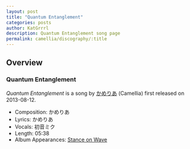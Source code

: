 ```yaml
---
layout: post
title: "Quantum Entanglement"
categories: posts
author: KatGrrrl
description: Quantum Entanglement song page
permalink: camellia/discography/:title
---
```


## Overview

### Quantum Entanglement

*Quantum Entanglement* is a song by [かめりあ](/camellia) (Camellia) first released on 2013-08-12.

* Composition: かめりあ
* Lyrics: かめりあ
* Vocals: 初音ミク
* Length: 05:38
* Album Appearances: [Stance on Wave](/camellia/albums/Stance-on-Wave)
